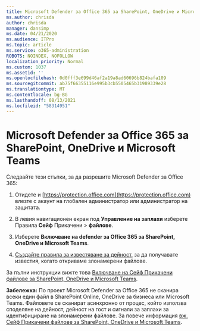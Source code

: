 ```yaml
---
title: Microsoft Defender за Office 365 за SharePoint, OneDrive и Microsoft Teams
ms.author: chrisda
author: chrisda
manager: dansimp
ms.date: 04/21/2020
ms.audience: ITPro
ms.topic: article
ms.service: o365-administration
ROBOTS: NOINDEX, NOFOLLOW
localization_priority: Normal
ms.custom: 1037
ms.assetid: ''
ms.openlocfilehash: 0d0fff3e699d46af2a19a8ad60696b824bafa109
ms.sourcegitcommit: ab75f66355116e995b3cb5505465b31989339e28
ms.translationtype: MT
ms.contentlocale: bg-BG
ms.lasthandoff: 08/13/2021
ms.locfileid: "58314951"
---
```

# <a name="microsoft-defender-for-office-365-for-sharepoint-onedrive-and-microsoft-teams"></a>Microsoft Defender за Office 365 за SharePoint, OneDrive и Microsoft Teams

Следвайте тези стъпки, за да разрешите Microsoft Defender за Office 365:

1. Отидете и [https://protection.office.com](https://protection.office.com) влезте с акаунт на глобален администратор или администратор на защитата.

2. В левия навигационен екран под **Управление на заплахи** изберете Правила **Сейф** Прикачени \> **файлове**.

3. Изберете **Включване на defender за Office 365 за SharePoint, OneDrive и Microsoft Teams**.

4. [Създайте правила за известяване за дейност,](https://docs.microsoft.com/microsoft-365/compliance/create-activity-alerts) за да получавате известия, когато откриваме злонамерени файлове.

За пълни инструкции вижте това [Включване на Сейф Прикачени файлове за SharePoint, OneDrive и Microsoft Teams](https://docs.microsoft.com/microsoft-365/security/office-365-security/turn-on-atp-for-spo-odb-and-teams).

**Забележка:** По проект Microsoft Defender за Office 365 не сканира всеки един файл в SharePoint Online, OneDrive за бизнеса или Microsoft Teams. Файловете се сканират асинхронно от процес, който използва споделяне на дейност, дейност на гост и сигнали за заплахи за идентифициране на злонамерени файлове. За повече информация [вж. Сейф Прикачени файлове за SharePoint, OneDrive и Microsoft Teams](https://docs.microsoft.com/microsoft-365/security/office-365-security/atp-for-spo-odb-and-teams).
